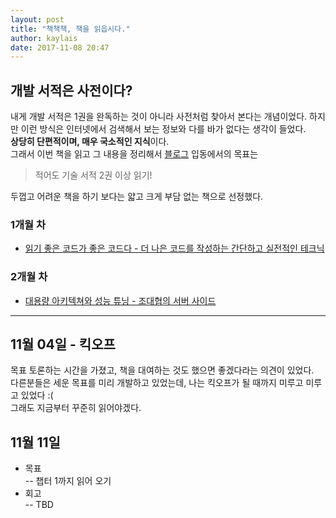 ```yaml
---
layout: post
title: "책책책, 책을 읽읍시다."
author: kaylais
date: 2017-11-08 20:47
---
```


## 개발 서적은 사전이다?  

내게 개발 서적은 1권을 완독하는 것이 아니라 사전처럼 찾아서 본다는 개념이었다. 하지만 이런 방식은 인터넷에서 검색해서 보는 정보와 다를 바가 없다는 생각이 들었다.  
**상당히 단편적이며, 매우 국소적인 지식**이다.  
그래서 이번 책을 읽고 그 내용을 정리해서 <a href="https://kaylais.github.io" target="_blank">블로그</a> 입동에서의 목표는  
  
 
> 적어도 기술 서적 2권 이상 읽기!  
  
  
두껍고 어려운 책을 하기 보다는 얇고 크게 부담 없는 책으로 선정했다.  


### 1개월 차  
- <a href="http://www.kyobobook.co.kr/product/detailViewKor.laf?ejkGb=KOR&mallGb=KOR&barcode=9788979149142&orderClick=LAG&Kc=" target="_blank">읽기 좋은 코드가 좋은 코드다 - 더 나은 코드를 작성하는 간단하고 실전적인 테크닉</a>  

### 2개월 차  
- <a href="http://www.kyobobook.co.kr/product/detailViewKor.laf?mallGb=KOR&ejkGb=KOR&orderClick=LEB&barcode=9788965400950" target="_blank">대용량 아키텍쳐와 성능 튜닝 - 조대협의 서버 사이드</a>   


---  

## 11월 04일 - 킥오프  
목표 토론하는 시간을 가졌고, 책을 대여하는 것도 했으면 좋겠다라는 의견이 있었다.  
다른분들은 세운 목표를 미리 개발하고 있었는데, 나는 킥오프가 될 때까지 미루고 미루고 있었다 :(  
그래도 지금부터 꾸준히 읽어야겠다.  

## 11월 11일 
- 목표  
 -- 챕터 1까지 읽어 오기  
- 회고  
 -- TBD  
 
